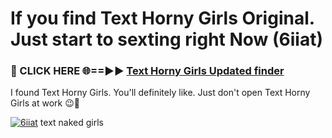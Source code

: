 # If you find Text Horny Girls Original. Just start to sexting right Now (6iiat)

<h3>🔴 CLICK HERE 🌐==►► <a href="https://tinyurl.com/mtbk5fxa" rel="nofollow">Text Horny Girls Updated finder</a></h3>

I found Text Horny Girls. You'll definitely like. Just don't open Text Horny Girls at work 😉💬

[![6iiat](https://i.imgur.com/Q8WKrnY.jpeg)](https://tinyurl.com/mtbk5fxa)
text naked girls